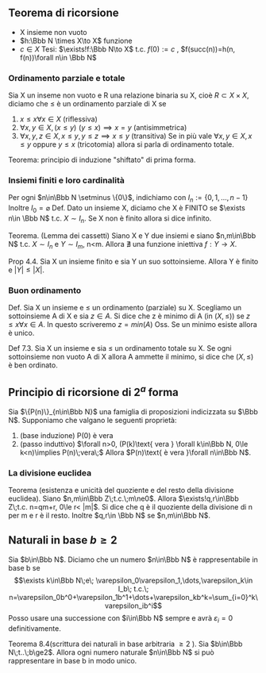 ## Teorema di ricorsione
- X insieme non vuoto
- $h:\Bbb N \times X\to X$ funzione
- $c\in X$
Tesi: $\exists!f:\Bbb N\to X$ t.c. $f(0):=c$ , $f(succ(n))=h(n, f(n))\forall n\in \Bbb N$

### Ordinamento parziale e totale
Sia X un inseme non vuoto e R una relazione binaria su X, cioè $R\subset X\times X$, diciamo che $\le$ è un ordinamento parziale di X se
1. $x\le x\forall x\in X$ (riflessiva)
2. $\forall x,y\in X, (x\le y)\, \, (y\le x) \implies x=y$ (antisimmetrica)
3. $\forall x,y, z\in X, x\le y, y\le z\implies x\le y$ (transitiva)
Se in più vale $\forall x, y\in X, x\le y$ oppure $y\le x$ (tricotomia) allora si parla di ordinamento totale.

Teorema: principio di induzione "shiftato" di prima forma.

### Insiemi finiti e loro cardinalità
Per ogni $n\in\Bbb N \setminus \{0\}$, indichiamo con $I_n:=\{0,1,\dots,n-1\}$
Inoltre $I_0=\varnothing$
Def. Dato un insieme X, diciamo che X è FINITO se $\exists n\in \Bbb N$ t.c. $X\sim I_n$. Se X non è finito allora si dice infinito.

Teorema. (Lemma dei cassetti)
Siano X e Y due insiemi e siano $n,m\in\Bbb N$ t.c. $X\sim I_n$ e $Y\sim I_m$, n<m.
Allora $\nexists$ una funzione iniettiva $f:Y\to X$.


Prop 4.4. Sia X un insieme finito e sia Y un suo sottoinsieme. Allora Y è finito e $|Y|\le|X|$.

### Buon ordinamento
Def. Sia X un insieme e $\le$ un ordinamento (parziale) su X. Scegliamo un sottoinsieme A di X e sia $z\in A$. Si dice che z è minimo di A (in $(X,\le)$) se $z\le x\forall x\in A$. In questo scriveremo $z=min(A)$
Oss. Se un minimo esiste allora è unico.

Def 7.3. Sia X un insieme e sia $\le$ un ordinamento totale su X. Se ogni sottoinsieme non vuoto A di X allora A ammette il minimo, si dice che $(X,\le)$ è ben ordinato.

## Principio di ricorsione di $2^a$ forma
Sia $\{P(n)\}_{n\in\Bbb N}$ una famiglia di proposizioni indicizzata su $\Bbb N$. Supponiamo che valgano le seguenti proprietà:
1. (base induzione) P(0) è vera
2. (passo induttivo) $\forall n>0, (P(k)\text{ vera } \forall k\in\Bbb N, 0\le k<n)\implies P(n)\;vera\;$
Allora $P(n)\text{ è vera }\forall n\in\Bbb N$.

### La divisione euclidea
Teorema (esistenza e unicità del quoziente e del resto della divisione euclidea).
Siano $n,m\in\Bbb Z\;t.c.\;m\ne0$. Allora $\exists!q,r\in\Bbb Z\;t.c. n=qm+r, 0\le r< |m|$. Si dice che q è il quoziente della divisione di n per m e r è il resto. Inoltre $q,r\in \Bbb N$ se $n,m\in\Bbb N$.

## Naturali in base $b\ge2$
Sia $b\in\Bbb N$. Diciamo che un numero $n\in\Bbb N$ è rappresentabile in base b se
$$\exists k\in\Bbb N\;e\; \varepsilon_0\varepsilon_1,\dots,\varepsilon_k\in I_b\; t.c.\; n=\varepsilon_0b^0+\varepsilon_1b^1+\dots+\varepsilon_kb^k=\sum_{i=0}^k\varepsilon_ib^i$$
Posso usare una successione con $i\in\Bbb N$ sempre e avrà $\varepsilon_i=0$ definitivamente.

Teorema 8.4(scrittura dei naturali in base arbitraria $\ge2$ ).
Sia $b\in\Bbb N\;t..\;b\ge2$. Allora ogni numero naturale $n\in\Bbb N$ si può rappresentare in base b in modo unico.
